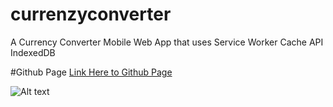# currenzyconverter
A Currency Converter Mobile Web App that uses Service Worker Cache API IndexedDB

#Github Page
[Link Here to Github Page](https://timi-codes.github.io/)

![Alt text](http://res.cloudinary.com/tarrot-system-inc/image/upload/v1530483995/Screen_Shot_2018-07-01_at_11.25.10_PM_kdyve4.png?raw=true "Title")
